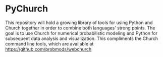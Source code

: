 # PyChurch

This repository will hold a growing library of tools for using Python and Church together in order to combine both languages' strong points.
The goal is to use Church for numerical probabilistic modeling and Python for subsequent data analysis and visualization. This compliments the Church command line tools, which are available at https://github.com/probmods/webchurch
